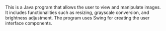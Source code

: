 This is a Java program that allows the user to view and manipulate images. It includes functionalities such as resizing, grayscale conversion, and brightness adjustment. The program uses Swing for creating the user interface components.

